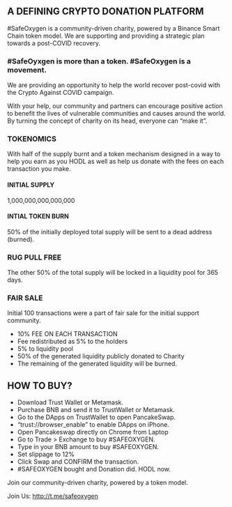## A DEFINING CRYPTO DONATION PLATFORM

#SafeOxygen is a community-driven charity, powered by a Binance Smart Chain token model. We are supporting and providing a strategic plan towards a post-COVID recovery.

### #SafeOyxgen is more than a token. #SafeOxygen is a movement. 
We are providing an opportunity to help the world recover post-covid with the Crypto Against COVID campaign.

With your help, our community and partners can encourage positive action to benefit the lives of vulnerable communities and causes around the world. By turning the concept of charity on its head, everyone can “make it”.

### TOKENOMICS
With half of the supply burnt and a token mechanism designed in a way to help you earn as you HODL as well as help us donate with the fees on each transaction you make.

#### INITIAL SUPPLY
1,000,000,000,000,000

#### INTIAL TOKEN BURN
50% of the initially deployed total supply will be sent to a dead address (burned).

### RUG PULL FREE
The other 50% of the total supply will be locked in a liquidity pool for 365 days.

### FAIR SALE
Initial 100 transactions were a part of fair sale for the initial support community.

- 10% FEE ON EACH TRANSACTION
- Fee redistributed as 5% to the holders
- 5% to liquidity pool
- 50% of the generated liquidity publicly donated to Charity
- The remaining of the generated liquidity will be burned.

## HOW TO BUY?

- Download Trust Wallet or Metamask.
- Purchase BNB and send it to TrustWallet or Metamask.
- Go to the DApps on TrustWallet to open PancakeSwap.
- “trust://browser_enable” to enable DApps on iPhone.
- Open Pancakeswap directly on Chrome from Laptop
- Go to Trade > Exchange to buy #SAFEOXYGEN.
- Type in your BNB amount to buy #SAFEOXYGEN.
- Set slippage to 12%
- Click Swap and CONFIRM the transaction.
- #SAFEOXYGEN bought and Donation did. HODL now.

Join our community-driven charity, powered by a token model. 

Join Us: http://t.me/safeoxygen
